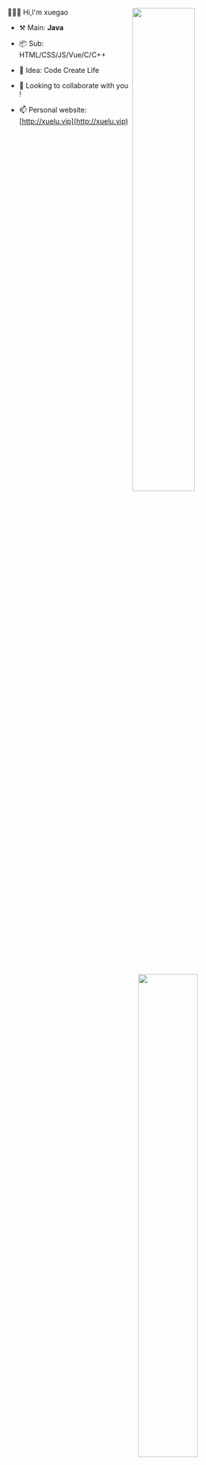   [<img align="right" width="50%" src="https://github-readme-stats.vercel.app/api?username=xuegao555&show_icons=true">](http://xuelu.vip)👋👋👋
  Hi,I'm xuegao

* ⚒️ Main: **Java**

* 📦 Sub: HTML/CSS/JS/Vue/C/C++

* 🌱 Idea: Code Create Life

* 👯 Looking to collaborate with you !

* 📫 Personal website:[http://xuelu.vip](http://xuelu.vip)

  [<img align="right" width="50%" src="https://github-readme-stats.vercel.app/api/top-langs/?username=xuegao555&show_icons=true">](http://xuelu.vip)
